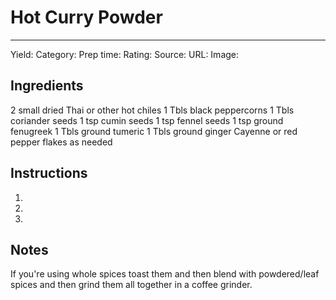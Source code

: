 # Hot Curry Powder
---
Yield:
Category:
Prep time:
Rating:
Source:
URL:
Image: 

## Ingredients
2 small dried Thai or other hot chiles
1 Tbls black peppercorns
1 Tbls coriander seeds
1 tsp cumin seeds
1 tsp fennel seeds
1 tsp ground fenugreek
1 Tbls ground tumeric
1 Tbls ground ginger
Cayenne or red pepper flakes as needed

## Instructions
1. 
2. 
3. 

## Notes

If you're using whole spices toast them and then blend with powdered/leaf spices and then grind them all together in a coffee grinder.